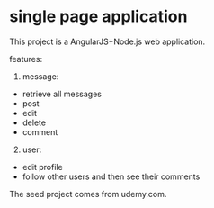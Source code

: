 # single page application

This project is a AngularJS+Node.js web application.

features:
1. message:
  - retrieve all messages
  - post
  - edit
  - delete
  - comment
2. user:
  - edit profile
  - follow other users and then see their comments

The seed project comes from udemy.com.

